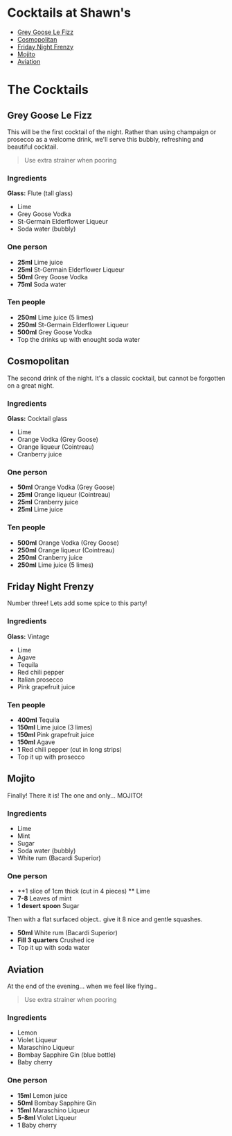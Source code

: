 Cocktails at Shawn's
===================

* [Grey Goose Le Fizz](#grey-goose-le-fizz)
* [Cosmopolitan](#cosmopolitan)
* [Friday Night Frenzy](#friday-night-frenzy)
* [Mojito](#mojito)
* [Aviation](#aviation)

# The Cocktails

## Grey Goose Le Fizz

This will be the first cocktail of the night. Rather than using champaign or prosecco as a welcome drink, we'll serve this bubbly, refreshing and beautiful cocktail.

> Use extra strainer when pooring

### Ingredients

**Glass:** Flute (tall glass)

* Lime
* Grey Goose Vodka
* St-Germain Elderflower Liqueur
* Soda water (bubbly)

### One person

* **25ml**  Lime juice
* **25ml**  St-Germain Elderflower Liqueur
* **50ml**  Grey Goose Vodka
* **75ml**  Soda water

### Ten people

* **250ml**  Lime juice (5 limes)
* **250ml**  St-Germain Elderflower Liqueur
* **500ml**  Grey Goose Vodka
* Top the drinks up with enought soda water


## Cosmopolitan

The second drink of the night. It's a classic cocktail, but cannot be forgotten on a great night.

### Ingredients

**Glass:** Cocktail glass

* Lime
* Orange Vodka (Grey Goose)
* Orange liqueur (Cointreau)
* Cranberry juice

### One person

* **50ml**  Orange Vodka (Grey Goose)
* **25ml**  Orange liqueur (Cointreau)
* **25ml**  Cranberry juice
* **25ml**  Lime juice

### Ten people

* **500ml**   Orange Vodka (Grey Goose)
* **250ml**   Orange liqueur (Cointreau)
* **250ml**   Cranberry juice
* **250ml**   Lime juice (5 limes)


## Friday Night Frenzy

Number three! Lets add some spice to this party!

### Ingredients

**Glass:** Vintage

* Lime
* Agave
* Tequila
* Red chili pepper
* Italian prosecco
* Pink grapefruit juice

### Ten people

* **400ml**   Tequila
* **150ml**   Lime juice (3 limes)
* **150ml**   Pink grapefruit juice
* **150ml**   Agave
* **1**       Red chili pepper (cut in long strips)
* Top it up with prosecco


## Mojito

Finally! There it is! The one and only... MOJITO!

### Ingredients

* Lime
* Mint
* Sugar
* Soda water (bubbly)
* White rum (Bacardi Superior)

### One person

* **1 slice of 1cm thick (cut in 4 pieces) **   Lime
* **7-8**   Leaves of mint
* **1 desert spoon**  Sugar

Then with a flat surfaced object.. give it 8 nice and gentle squashes.

* **50ml**  White rum (Bacardi Superior)
* **Fill 3 quarters** Crushed ice
* Top it up with soda water


## Aviation

At the end of the evening... when we feel like flying..

> Use extra strainer when pooring

### Ingredients

* Lemon
* Violet Liqueur
* Maraschino Liqueur
* Bombay Sapphire Gin (blue bottle)
* Baby cherry

### One person

* **15ml**  Lemon juice
* **50ml**  Bombay Sapphire Gin
* **15ml**  Maraschino Liqueur
* **5-8ml** Violet Liqueur
* **1**     Baby cherry

